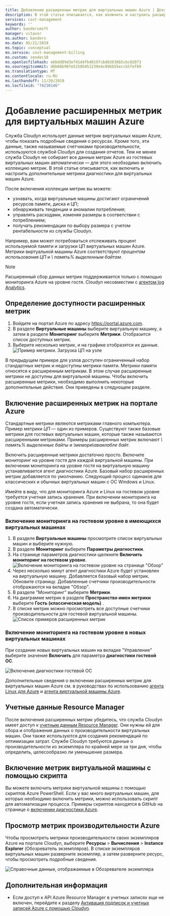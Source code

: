 ```yaml
---
title: Добавление расширенных метрик для виртуальных машин Azure | Документация Майкрософт
description: В этой статье описывается, как включить и настроить расширенные метрики диагностики для виртуальных машин Azure.
services: cost-management
keywords: ''
author: bandersmsft
manager: vitavor
ms.author: banders
ms.date: 05/21/2019
ms.topic: conceptual
ms.service: cost-management-billing
ms.custom: seodec18
ms.openlocfilehash: ebbdd89d3ef41d4fb40197cbd83038b5cbc02073
ms.sourcegitcommit: d6b68b907e5158b451239e4c09bb55eccb5fef89
ms.translationtype: MT
ms.contentlocale: ru-RU
ms.lasthandoff: 11/20/2019
ms.locfileid: "74230146"
---
```

# <a name="add-extended-metrics-for-azure-virtual-machines"></a>Добавление расширенных метрик для виртуальных машин Azure

Служба Cloudyn использует данные метрик виртуальных машин Azure, чтобы показать подробные сведения о ресурсах. Кроме того, эти данные, также называемые счетчиками производительности, используются службой Cloudyn для создания отчетов. Тем не менее служба Cloudyn не собирает все данные метрик Azure из гостевых виртуальных машин автоматически — для этого необходимо включить коллекцию метрик. В этой статье описывается, как включить и настроить дополнительные метрики диагностики для виртуальных машин Azure.

После включения коллекции метрик вы можете:

- узнавать, когда виртуальные машины достигают ограничений ресурсов памяти, диска и ЦП;
- обнаруживать тенденции и аномалии потребления;
- управлять расходами, изменяя размеры в соответствии с потреблением;
- получать рекомендации по выбору размера с учетом рентабельности из службы Cloudyn.

Например, вам может потребоваться отслеживать процент используемой памяти и загрузки ЦП виртуальных машин Azure. Метрики виртуальной машины Azure соответствуют _процентам использования ЦП_ и _\ память\% выделенным байтам_.

> [!NOTE]
> Расширенный сбор данных метрик поддерживается только с помощью мониторинга Azure на уровне гостя. Cloudyn несовместим с [агентом log Analytics](../azure-monitor/platform/agents-overview.md). 

## <a name="determine-whether-extended-metrics-are-enabled"></a>Определение доступности расширенных метрик

1. Войдите на портал Azure по адресу https://portal.azure.com.
2. В разделе **Виртуальные машины** выберите виртуальную машину, а затем в разделе **Мониторинг** выберите **Метрики**. Отобразится список доступных метрик.
3. Выберите несколько метрик, и на графике отобразятся их данные.  
    ![Пример метрики. Загрузка ЦП на узле](./media/azure-vm-extended-metrics/metric01.png)

В предыдущем примере для узлов доступен ограниченный набор стандартных метрик и недоступны метрики памяти. Метрики памяти относятся к расширенным метрикам. В этом случае расширенные метрики не доступны для виртуальной машины. Чтобы включить расширенные метрики, необходимо выполнить некоторые дополнительные действия. Они приведены в следующем разделе.

## <a name="enable-extended-metrics-in-the-azure-portal"></a>Включение расширенных метрик на портале Azure

Стандартные метрики являются метриками главного компьютера. Пример метрики _ЦП_ — один из примеров. Существуют также базовые метрики для гостевых виртуальных машин, которые также называются расширенными метриками. Примеры расширенных метрик включают _\ память\% выделенные байты_ и _\мемори\аваилабле байт_.

Включить расширенные метрики достаточно просто. Включите мониторинг на уровне гостя для каждой виртуальной машины. При включении мониторинга на уровне гостя на виртуальную машину устанавливается агент диагностики Azure. Базовый набор расширенных метрик добавляется по умолчанию. Следующий процесс одинаков для классических и обычных виртуальных машин с ОС Windows и Linux.

Имейте в виду, что для мониторинга Azure и Linux на гостевом уровне требуется учетная запись хранения. При включении мониторинга на уровне гостя, если учетная запись хранения не выбрана, то она будет создана автоматически.

### <a name="enable-guest-level-monitoring-on-existing-vms"></a>Включение мониторинга на гостевом уровне в имеющихся виртуальных машинах

1. В разделе **Виртуальные машины** просмотрите список виртуальных машин и выберите нужную.
2. В разделе **Мониторинг** выберите **Параметры диагностики**.
3. На странице параметров диагностики щелкните **Включить мониторинг на гостевом уровне**.  
    ![Включение мониторинга на гостевом уровне на странице "Обзор"](./media/azure-vm-extended-metrics/enable-guest-monitoring.png)
4. Через несколько минут агент диагностики Azure будет установлен на виртуальную машину. Добавляется базовый набор метрик. Обновите страницу. Добавленные счетчики производительности отображаются на вкладке "Обзор".
5. В разделе "Мониторинг" выберите **Метрики**.
6. На диаграмме метрик в разделе **Пространство имен метрики** выберите **Гость (классическая модель)** .
7. В списке метрик можно просмотреть все доступные счетчики производительности для гостевой виртуальной машины.  
    ![Список примеров расширенных метрик](./media/azure-vm-extended-metrics/extended-metrics.png)

### <a name="enable-guest-level-monitoring-on-new-vms"></a>Включение мониторинга на гостевом уровне в новых виртуальных машинах

При создании новых виртуальных машин на вкладке "Управление" выберите значение **Включить** для параметра **диагностики гостевой ОС**.

![Включение диагностики гостевой ОС](./media/azure-vm-extended-metrics/new-enable-diag.png)

Дополнительные сведения о включении расширенных метрик для виртуальных машин Azure см. в руководствах по использованию [агента Linux для Azure](../virtual-machines/extensions/agent-linux.md) и [агента виртуальной машины Azure](../virtual-machines/extensions/agent-windows.md).

## <a name="resource-manager-credentials"></a>Учетные данные Resource Manager

После включения расширенных метрик убедитесь, что служба Cloudyn имеет доступ к [учетным данным Resource Manager](activate-subs-accounts.md). Они нужны ей для сбора и отображения данных о производительности виртуальных машин. Они также используются для создания рекомендаций по оптимизации затрат. Службе Cloudyn требуются данные о производительности из экземпляра по крайней мере за три дня, чтобы определить, целесообразно ли уменьшение размера.

## <a name="enable-vm-metrics-with-a-script"></a>Включение метрик виртуальной машины с помощью скрипта

Вы можете включить метрики виртуальной машины с помощью скриптов Azure PowerShell. Если у вас много виртуальных машин, для которых необходимо включить метрики, можно использовать скрипт для автоматизации процесса. Примеры скриптов находятся в GitHub на странице о [включении диагностики Azure](https://github.com/Cloudyn/azure-enable-diagnostics).

## <a name="view-azure-performance-metrics"></a>Просмотр метрик производительности Azure

Чтобы просмотреть метрики производительности своих экземпляров Azure на портале Cloudyn, выберите **Ресурсы** > **Вычисления** > **Instance Explorer** (Обозреватель экземпляров). В списке экземпляров виртуальных машин разверните экземпляр, а затем разверните ресурс, чтобы просмотреть подробные сведения.

![Справочные данные, отображаемые в Обозревателе экземпляра](./media/azure-vm-extended-metrics/instance-explorer.png)

## <a name="next-steps"></a>Дополнительная информация

- Если доступ к API Azure Resource Manager в учетных записях еще не включен, перейдите к разделу [Активация подписок и учетных записей Azure с помощью Cloudyn](activate-subs-accounts.md).
